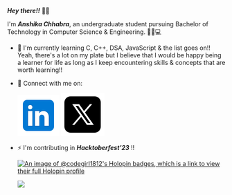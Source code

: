 ***Hey there!!*** 👋🏻                                                   

I'm ***Anshika Chhabra***, an undergraduate student pursuing Bachelor of Technology in Computer Science & Engineering. 👧🏻💻

- 📖  I'm currently learning C, C++, DSA, JavaScript & the list goes on!! 
 Yeah, there's a lot on my plate but I believe that I would be happy being a learner for life as long as I keep encountering skills & concepts that are worth learning!!

- 🔗 Connect with me on:
   
   [![LinkedIn](icons8-linkedin.svg)](https://www.linkedin.com/in/anshika-chhabra-97ab05257)
   [![TwitterX](icons8-twitterx.svg)](https://twitter.com/anshikachhabra_?t=3RrhUtepEoxbRAks5AzKbw&s=09)
  
- ⚡ I'm contributing in ***Hacktoberfest'23*** !!

  [![An image of @codegirl1812's Holopin badges, which is a link to view their full Holopin profile](https://holopin.me/codegirl1812)](https://holopin.io/@codegirl1812)

   ![](https://komarev.com/ghpvc/?username=anshika1812&style=plastic&color=8f152a)
